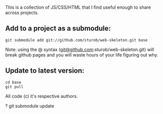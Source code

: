 This is a collection of JS/CSS/HTML that I find useful enough to share across projects.

## Add to a project as a submodule:

    git submodule add git://github.com/sturob/web-skeleton.git base
    
    
Note: using the @ syntax (git@github.com:sturob/web-skeleton.git) will break github pages and you will waste 
hours of your life figuring out why.
    
## Update to latest version:

    cd base
    git pull


All code (c) it's respective authors.
    

? git submodule update
